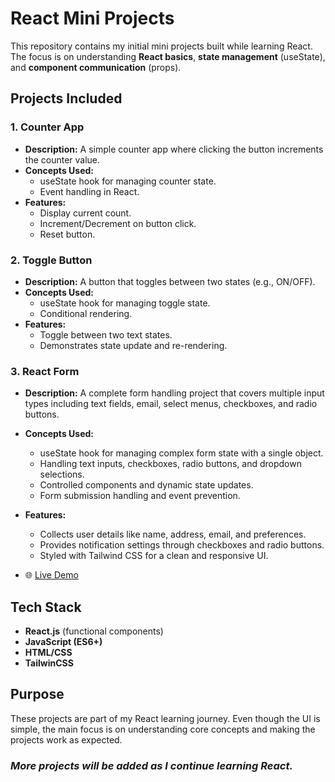 # React Mini Projects

This repository contains my initial mini projects built while learning React. The focus is on understanding **React basics**, **state management** (useState), and **component communication** (props).

## Projects Included

### 1. Counter App
- **Description:** A simple counter app where clicking the button increments the counter value.
- **Concepts Used:**
  - useState hook for managing counter state.
  - Event handling in React.
- **Features:**
  - Display current count.
  - Increment/Decrement on button click.
  - Reset button.

### 2. Toggle Button
- **Description:** A button that toggles between two states (e.g., ON/OFF).
- **Concepts Used:**
  - useState hook for managing toggle state.
  - Conditional rendering.
- **Features:**
  - Toggle between two text states.
  - Demonstrates state update and re-rendering.

### 3. React Form
- **Description:** A complete form handling project that covers multiple input types including text fields, email, select menus, checkboxes, and radio buttons.
- **Concepts Used:**
  - useState hook for managing complex form state with a single object.
  - Handling text inputs, checkboxes, radio buttons, and dropdown selections.
  - Controlled components and dynamic state updates.
  - Form submission handling and event prevention.
- **Features:**
  - Collects user details like name, address, email, and preferences.
  - Provides notification settings through checkboxes and radio buttons.
  - Styled with Tailwind CSS for a clean and responsive UI.

- 🌐 [Live Demo](https://react-form-reetu.netlify.app/)

## Tech Stack
- **React.js** (functional components)
- **JavaScript (ES6+)**
- **HTML/CSS**
- **TailwinCSS**

## Purpose
These projects are part of my React learning journey. Even though the UI is simple, the main focus is on understanding core concepts and making the projects work as expected.

### ***More projects will be added as I continue learning React.***